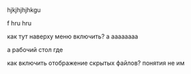 hjkjhjhjhkgu

f
hru hru

как тут наверху меню включить? 
а аааааааа

а рабочий стол где


как включить отображение скрытых файлов?
понятия не им